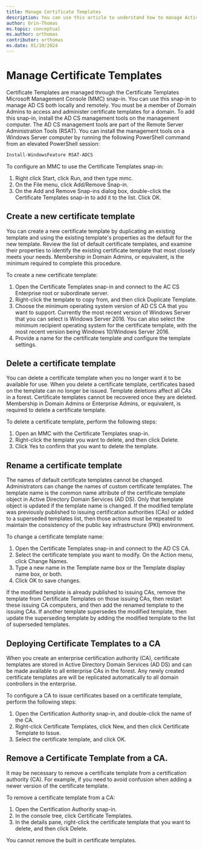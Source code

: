 ```yaml
---
title: Manage Certificate Templates
description: You can use this article to understand how to manage Active Directory Certificate Services Certificate Templates.
author: Orin-Thomas
ms.topic: conceptual
ms.author: orthomas
contributor: orthomas
ms.date: 01/10/2024
---
```


# Manage Certificate Templates

Certificate Templates are managed through the Certificate Templates Microsoft Management Console (MMC) snap-in. You can use this snap-in to manage AD CS both locally and remotely.  You must be a member of Domain Admins to access and administer certificate templates for a domain. To add this snap-in, install the AD CS management tools on the management computer. The AD CS management tools are part of the Remote Server Administration Tools (RSAT). You can install the management tools on a Windows Server computer by running the following PowerShell command from an elevated PowerShell session:

```powershell
Install-WindowsFeature RSAT-ADCS
```

To configure an MMC to use the Certificate Templates snap-in:

1. Right click Start, click Run, and then type mmc.
2. On the File menu, click Add/Remove Snap-in.
3. On the Add and Remove Snap-ins dialog box, double-click the Certificate Templates snap-in to add it to the list. Click OK.

## Create a new certificate template

You can create a new certificate template by duplicating an existing template and using the existing template's properties as the default for the new template. Review the list of default certificate templates, and examine their properties to identify the existing certificate template that most closely meets your needs. Membership in Domain Admins, or equivalent, is the minimum required to complete this procedure.

To create a new certificate template:

1. Open the Certificate Templates snap-in and connect to the AC CS Enterprise root or subordinate server.
2. Right-click the template to copy from, and then click Duplicate Template.
3. Choose the minimum operating system version of AD CS CA that you want to support. Currently the most recent version of Windows Server that you can select is Windows Server 2016. You can also select the minimum recipient operating system for the certificate template, with the most recent version being Windows 10/Windows Server 2016.
4. Provide a name for the certificate template and configure the template settings.
 
## Delete a certificate template

You can delete a certificate template when you no longer want it to be available for use. When you delete a certificate template, certificates based on the template can no longer be issued. Template deletions affect all CAs in a forest. Certificate templates cannot be recovered once they are deleted. Membership in Domain Admins or Enterprise Admins, or equivalent, is required to delete a certificate template.

To delete a certificate template, perform the following steps:

1. Open an MMC with the Certificate Templates snap-in.
2. Right-click the template you want to delete, and then click Delete.
3. Click Yes to confirm that you want to delete the template.

## Rename a certificate template

The names of default certificate templates cannot be changed. Administrators can change the names of custom certificate templates. The template name is the common name attribute of the certificate template object in Active Directory Domain Services (AD DS). Only that template object is updated if the template name is changed. If the modified template was previously published to issuing certification authorities (CAs) or added to a superseded templates list, then those actions must be repeated to maintain the consistency of the public key infrastructure (PKI) environment.

To change a certificate template name:

1. Open the Certificate Templates snap-in and connect to the AD CS CA.
2. Select the certificate template you want to modify. On the Action menu, click Change Names.
3. Type a new name in the Template name box or the Template display name box, or both.
4. Click OK to save changes.

If the modified template is already published to issuing CAs, remove the template from Certificate Templates on those issuing CAs, then restart these issuing CA computers, and then add the renamed template to the issuing CAs. If another template supersedes the modified template, then update the superseding template by adding the modified template to the list of superseded templates.

## Deploying Certificate Templates to a CA

When you create an enterprise certification authority (CA), certificate templates are stored in Active Directory Domain Services (AD DS) and can be made available to all enterprise CAs in the forest. Any newly  created certificate templates are will be replicated automatically to all domain controllers in the enterprise.

To configure a CA to issue certificates based on a certificate template, perform the following steps:

1. Open the Certification Authority snap-in, and double-click the name of the CA.
2. Right-click Certificate Templates, click New, and then click Certificate Template to Issue.
3. Select the certificate template, and click OK.

## Remove a Certificate Template from a CA.

It may be necessary to remove a certificate template from a certification authority (CA). For example, if you need to avoid confusion when adding a newer version of the certificate template. 

To remove a certificate template from a CA:

1. Open the Certification Authority snap-in.
2. In the console tree, click Certificate Templates.
3. In the details pane, right-click the certificate template that you want to delete, and then click Delete.

You cannot remove the built in certificate templates.
